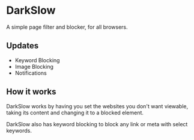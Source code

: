 # DarkSlow
A simple page filter and blocker, for all browsers.

## Updates 
- Keyword Blocking
- Image Blocking
- Notifications

## How it works 
DarkSlow works by having you set the websites you don't want viewable, <br>
taking its content and changing it to a blocked element.

DarkSlow also has keyword blocking to block any link or meta with select <br> keywords. 
